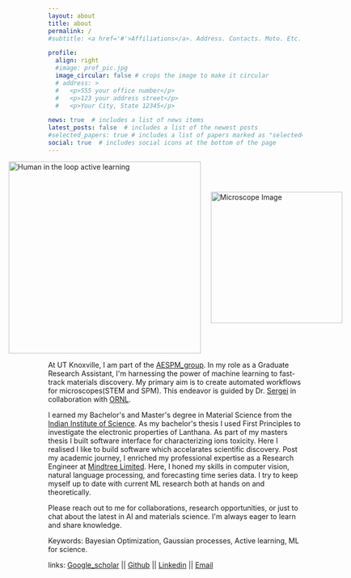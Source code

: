 ```yaml
---
layout: about
title: about
permalink: /
#subtitle: <a href='#'>Affiliations</a>. Address. Contacts. Moto. Etc.

profile:
  align: right
  #image: prof_pic.jpg
  image_circular: false # crops the image to make it circular
  # address: >
  #   <p>555 your office number</p>
  #   <p>123 your address street</p>
  #   <p>Your City, State 12345</p>

news: true  # includes a list of news items
latest_posts: false  # includes a list of the newest posts
#selected_papers: true # includes a list of papers marked as "selected={true}"
social: true  # includes social icons at the bottom of the page
---
```


<div style="display: flex; align-items: center; justify-content: center;">
    <!-- Image 1 -->
    <img src="{{ site.baseurl }}/assets/img/hAE_dec_2024.png" alt="Human in the loop active learning" style="width:380px; margin-right: 20px;">
    <!-- Image 2 -->
    <img src="{{ site.baseurl }}/assets/img/up_with_mic.png" alt="Microscope Image" style="width:260px;">
</div>


At UT Knoxville, I am part of the [AESPM_group](https://ae-spm.utk.edu/). In my role as a Graduate Research Assistant, I'm harnessing the power of machine learning to fast-track materials discovery. My primary aim is to create automated workflows for microscopes(STEM and SPM). This endeavor is guided by Dr. [Sergei](https://scholar.google.co.in/citations?user=-cuxoSQAAAAJ&hl=en) in collaboration with [ORNL](https://www.ornl.gov/).  

I earned my Bachelor's and Master's degree in Material Science from the [Indian Institute of Science](https://iisc.ac.in/). As my bachelor's thesis I  used First Principles to investigate the electronic properties of Lanthana. As part of my masters thesis I built software interface for characterizing ions toxicity. Here I realised I like to build software which accelarates scientific discovery. Post my academic journey, I enriched my professional expertise as a Research Engineer at [Mindtree Limited](https://www.ltimindtree.com/). Here, I honed my skills in computer vision, natural language processing, and forecasting time series data. I try to keep myself up to date with current ML research both at hands on and theoretically.

Please reach out to me for collaborations, research opportunities, or just to chat about the latest in AI and materials science. I'm always eager to learn and share knowledge. 

Keywords: Bayesian Optimization, Gaussian processes, Active learning, ML for science.


links:
[Google_scholar](https://scholar.google.com/citations?user=BqhnGGAAAAAJ&hl=en) ||
[Github](https://github.com/utkarshp1161) ||
[Linkedin](https://www.linkedin.com/in/utkarsh-pratiush-376ab6171/) ||
[Email](mailto:upratius@vols.edu.utk)



<!-- Write your biography here. Tell the world about yourself. Link to your favorite [subreddit](http://reddit.com). You can put a picture in, too. The code is already in, just name your picture `prof_pic.jpg` and put it in the `img/` folder.

Put your address / P.O. box / other info right below your picture. You can also disable any these elements by editing `profile` property of the YAML header of your `_pages/about.md`. Edit `_bibliography/papers.bib` and Jekyll will render your [publications page](/UtkarshsAIInScience.github.io/publications/) automatically.

Link to your social media connections, too. This theme is set up to use [Font Awesome icons](http://fortawesome.github.io/Font-Awesome/) and [Academicons](https://jpswalsh.github.io/academicons/), like the ones below. Add your Facebook, Twitter, LinkedIn, Google Scholar, or just disable all of them. -->

